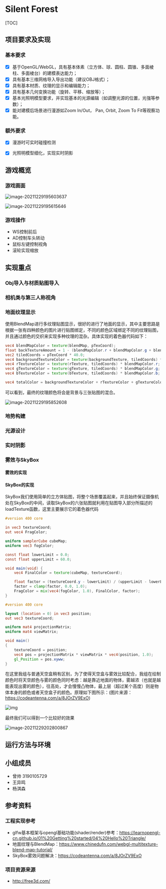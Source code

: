 # Silent Forest

[TOC]

## 项目要求及实现

### 基本要求

- [x] 基于OpenGL/WebGL，具有基本体素（立方体、球、圆柱、圆锥、多面棱柱、多面棱台）的建模表达能力；
- [x] 具有基本三维网格导入导出功能（建议OBJ格式）；
- [x] 具有基本材质、纹理的显示和编辑能力；
- [x] 具有基本几何变换功能（旋转、平移、缩放等）；
- [x] 基本光照明模型要求，并实现基本的光源编辑（如调整光源的位置，光强等参数）；
- [x] 能对建模后场景进行漫游如Zoom In/Out， Pan, Orbit, Zoom To Fit等观察功能。

### 额外要求

- [x] 漫游时可实时碰撞检测

- [x] 光照明模型细化，实现实时阴影



## 游戏概览

### 游戏画面

![image-20211229195603637](SilentForest.assets/image-20211229195603637.png)

![image-20211229195615646](SilentForest.assets/image-20211229195615646.png)

### 游戏操作

* WS控制前后
* AD控制车头转动
* 鼠标左键控制视角
* 滚轮实现缩放



## 实现重点

### Obj导入与材质贴图导入



### 相机类与第三人称视角



### 地面纹理显示

使用BlendMap进行多纹理贴图显示，很好的进行了地面的显示，其中主要思路是根据一张有四种颜色的图片进行贴图绑定，不同的颜色区域绑定不同的纹理贴图，并且通过颜色的交织来实现多种纹理的混杂。具体实现的着色器代码如下：

```glsl
vec4 blendMapColor = texture(blendMap, pTexCoord);
float backTextureAmount = 1 - (blendMapColor.r + blendMapColor.g + blendMapColor.b);
vec2 tiledCoords = pTexCoord * 40.0;
vec4 backgroundTextureColor = texture(backgroundTexture, tiledCoords) * backTextureAmount;
vec4 rTextureColor = texture(rTexture, tiledCoords) * blendMapColor.r;
vec4 gTextureColor = texture(gTexture, tiledCoords) * blendMapColor.g;
vec4 bTextureColor = texture(bTexture, tiledCoords) * blendMapColor.b;

vec4 totalColor = backgroundTextureColor + rTextureColor + gTextureColor + bTextureColor;
```

可以看到，最终的纹理颜色将会是背景与三张贴图的混合。

![image-20211229195852608](SilentForest.assets/image-20211229195852608.png)

### 地势构建



### 光源设计



### 实时阴影



### 雾效与SkyBox

#### 雾效的实现



#### SkyBox的实现

SkyBox我们使用简单的立方体贴图，将整个场景覆盖起来，并且始终保证摄像机处在SkyBox的中间，读取SkyBox的六张贴图就利用在贴图导入部分所描述的loadTexture函数，这里主要展示它的着色器代码

```glsl
#version 400 core

in vec3 textureCoord;
out vec4 FragColor;

uniform samplerCube cubeMap;
uniform vec3 fogColor;

const float lowerLimit = 0.0;
const float upperLimit = 60.0;

void main(void) {
    vec4 FinalColor = texture(cubeMap, textureCoord);

    float factor = (textureCoord.y - lowerLimit) / (upperLimit - lowerLimit);
    factor = clamp(factor, 0.0, 1.0);
    FragColor = mix(vec4(fogColor, 1.0), FinalColor, factor);
}
```

```glsl
#version 400 core

layout (location = 0) in vec3 position;
out vec3 textureCoord;

uniform mat4 projectionMatrix;
uniform mat4 viewMatrix;

void main()
{
    textureCoord = position;
    vec4 pos = projectionMatrix * viewMatrix * vec4(position, 1.0);
    gl_Position = pos.xyww;
}
```

在这里我组与普通天空盒稍有区别，为了使得天空盒与雾效比较配合，我组在绘制颜色时将天空颜色与雾的颜色同时考虑：越是靠近地面的物体，雾越浓（也就是越能表现出雾的颜色），往高处，才会慢慢凸物体，最上层（超过某个高度）则是物体本身的颜色或者天空盒子的颜色。原理如下图所示：(图片来源：https://codeantenna.com/a/8JOrZV9ExO)

![img](SilentForest.assets/SouthEast.png)

最终我们可以得到一个比较好的效果

![image-20211229202800867](SilentForest.assets/image-20211229202800867.png)



## 运行方法与环境



## 小组成员

* 曾帅 3190105729
* 王异鸣
* 杨淇森



## 参考资料

### 工程实现参考

* glfw基本框架与opengl基础功能(shader/render)参考：https://learnopengl-cn.github.io/01%20Getting%20started/04%20Hello%20Triangle/
* 地面纹理与BlendMap：https://www.chinedufn.com/webgl-multitexture-blend-map-tutorial/
* SkyBox雾效问题解决：https://codeantenna.com/a/8JOrZV9ExO



### 项目资源来源

* http://free3d.com/